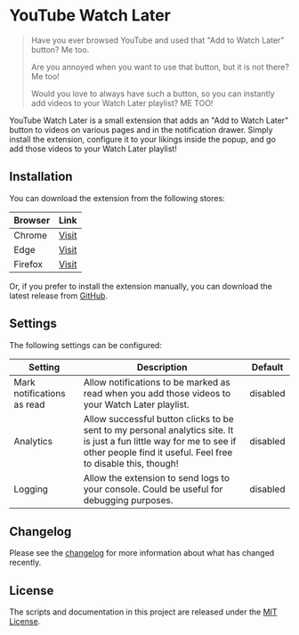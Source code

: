 # YouTube Watch Later

> Have you ever browsed YouTube and used that "Add to Watch Later" button? Me too.
> 
> Are you annoyed when you want to use that button, but it is not there? Me too!
> 
> Would you love to always have such a button, so you can instantly add videos to your Watch Later playlist? ME TOO!

YouTube Watch Later is a small extension that adds an "Add to Watch Later" button to videos on various pages and in the notification drawer. Simply install the extension, configure it to your likings inside the popup, and go add those videos to your Watch Later playlist!

## Installation

You can download the extension from the following stores:

| Browser | Link             |
| ------- | ---------------- |
| Chrome  | [Visit][Chrome]  |
| Edge    | [Visit][Edge]    |
| Firefox | [Visit][Firefox] |

Or, if you prefer to install the extension manually, you can download the latest release from [GitHub][GitHub latest].

## Settings
The following settings can be configured:

| Setting                    | Description                                                                                                                                                                           | Default  |
| -------------------------- | ------------------------------------------------------------------------------------------------------------------------------------------------------------------------------------- | -------- |
| Mark notifications as read | Allow notifications to be marked as read when you add those videos to your Watch Later playlist.                                                                                      | disabled |
| Analytics                  | Allow successful button clicks to be sent to my personal analytics site. It is just a fun little way for me to see if other people find it useful. Feel free to disable this, though! | disabled |
| Logging                    | Allow the extension to send logs to your console. Could be useful for debugging purposes.                                                                                             | disabled |

## Changelog

Please see the [changelog] for more information about what has changed recently.

## License

The scripts and documentation in this project are released under the [MIT License][license].

[Chrome]: https://chrome.google.com/webstore/detail/youtube-watch-later
[Edge]: https://microsoftedge.microsoft.com/addons/detail/youtube-watch-later
[Firefox]: https://addons.mozilla.org/en-US/firefox/addon/youtube-watch-later
[GitHub latest]: https://github.com/dnwjn/youtube-watch-later/releases/latest
[changelog]: CHANGELOG.md
[license]: LICENSE.md
